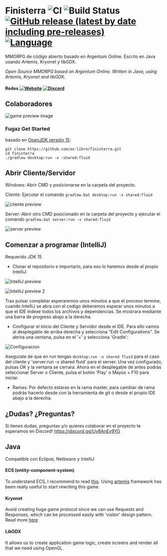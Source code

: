 # Finisterra ![CI](https://github.com/ao-libre/finisterra/workflows/CI/badge.svg) ![Build Status](https://github.com/ao-libre/finisterra/workflows/Release/badge.svg)  [![GitHub release (latest by date including pre-releases)](https://img.shields.io/github/v/release/ao-libre/finisterra?include_prereleases)](https://github.com/ao-libre/finisterra/releases) [![Language](https://img.shields.io/badge/lang-espa%C3%B1ol%20%2F%20english-yellow)](#)

MMORPG de código abierto basado en Argentum Online. Escrito en Java usando Artemis, Kryonet y libGDX.

*Open Source MMORPG based on Argentum Online. Written in Java, using Artemis, Kryonet and libGDX.*

#### Redes [![Website](https://img.shields.io/website?down_color=lightgrey&down_message=offline&up_color=blue&up_message=online&url=https%3A%2F%2Ffinisterra.argentumonline.org%2F)](https://finisterra.argentumonline.org/) [![Discord](https://img.shields.io/discord/479056868707270657?color=blueviolet&label=discord)](https://discord.gg/4Wd4EMwnFm)

## Colaboradores
![game preview image](https://cdn.discordapp.com/attachments/580487031197794313/636899837354442755/readme-repo.png)

### Fugaz Get Started
basado en [OpenJDK versión 15](https://jdk.java.net/15/):

```
git clone https://github.com/ao-libre/finisterra.git
cd finisterra
./gradlew desktop:run -x :shared:fluid  
```

## Abrir Cliente/Servidor

Windows:
Abrir CMD y posicionarse en la carpeta del proyecto.

Cliente: Ejecutar el comando
`gradlew.bat desktop:run -x shared:fluid
`

![cliente preview](https://i.imgur.com/3P2L0K4.png)

Server: Abrir otro CMD posicionado en la carpeta del proyecto y ejecutar el comando `gradlew.bat server:run -x shared:fluid`

![server preview](https://i.imgur.com/mPl3pXy.png)

## Comenzar a programar (IntelliJ)
Requerido JDK 15

- Clonar el repositorio e importarlo, para eso lo haremos desde el propio IntelliJ:

![IntelliJ preview](https://i.imgur.com/pAhfyuZ.png)

![IntelliJ preview 2](https://i.imgur.com/AskF398.png)

Tras pulsar completar esperaremos unos minutos a que el proceso termine, cuando IntelliJ se abra con el codigo deberemos esperar unos minutos a que el IDE indexe todos los archivos y dependencias. Se mostrara mediante una barra de progreso abajo a la derecha.

- Configurar el inicio del Cliente y Servidor desde el IDE. Para ello vamos al desplegable de arriba derecha y selecciona "Edit Configurations".
  Se abrira una ventana, pulsa en el '+' y selecciona 'Gradle':

![Configuracion](https://i.imgur.com/fgOF9cf.png)

Asegurate de que en run tengas
`desktop:run -x shared fluid` para el caso del cliente y 'server:run -x shared fluid' para el server.
Una vez configurado, pulsas OK y la ventana se cerrara. Ahora en el desplegable de antes podrás seleccionar Server o Cliente, pulsa el botón 'Play' o Mayús + F10 para iniciar.

- Ramas: Por defecto estaras en la rama master, para cambiar de rama podrás hacerlo desde con la herramienta de git o desde el propio IDE abajo a la derecha.

## ¿Dudas? ¿Preguntas?
Si tienes dudas, preguntas y/o quieres colaborar en el proyecto te esperamos en Discord!
https://discord.gg/Uy8AnEv9YG

## Java
Compatible con Eclipse, Netbeans y IntelliJ

#### ECS (entity-component-system)
To understand ECS, I recommend to read [this](https://github.com/junkdog/artemis-odb/wiki/Introduction-to-Entity-Systems).
Using [artemis](https://github.com/junkdog/artemis-odb) framework has been really useful to start rewriting this game.

#### Kryonet
Avoid creating huge game protocol since we can use Requests and Responses, which can be processed easily with 'visitor' design pattern.
Read more [here](https://github.com/EsotericSoftware/kryonet)

#### LibGDX
It allows us to create application game logic, create screens and render all that we need using OpenGL.
